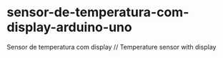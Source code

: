 # sensor-de-temperatura-com-display-arduino-uno
Sensor de temperatura com display // Temperature sensor with display
